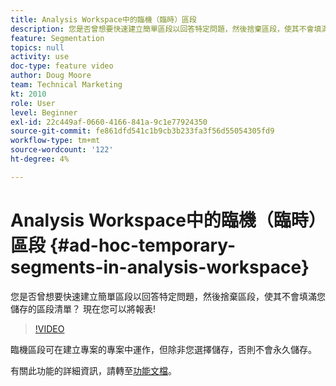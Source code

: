```yaml
---
title: Analysis Workspace中的臨機（臨時）區段
description: 您是否曾想要快速建立簡單區段以回答特定問題，然後捨棄區段，使其不會填滿您儲存的區段清單？ 現在您可以將報表!
feature: Segmentation
topics: null
activity: use
doc-type: feature video
author: Doug Moore
team: Technical Marketing
kt: 2010
role: User
level: Beginner
exl-id: 22c449af-0660-4166-841a-9c1e77924350
source-git-commit: fe861dfd541c1b9cb3b233fa3f56d55054305fd9
workflow-type: tm+mt
source-wordcount: '122'
ht-degree: 4%

---
```


# Analysis Workspace中的臨機（臨時）區段 {#ad-hoc-temporary-segments-in-analysis-workspace}

您是否曾想要快速建立簡單區段以回答特定問題，然後捨棄區段，使其不會填滿您儲存的區段清單？ 現在您可以將報表!

>[!VIDEO](https://video.tv.adobe.com/v/23978/?quality=12)

臨機區段可在建立專案的專案中運作，但除非您選擇儲存，否則不會永久儲存。

有關此功能的詳細資訊，請轉至[功能文檔](https://experienceleague.adobe.com/docs/analytics/analyze/analysis-workspace/components/t-freeform-project-segment.html?lang=en)。
